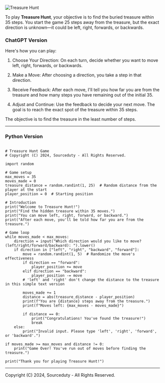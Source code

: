 ![Treasure Hunt](https://github.com/sourceduty/Treasure_Hunt/assets/123030236/9b821617-11f2-4d6f-936e-4fb9a3ff1781)

To play **Treasure Hunt**, your objective is to find the buried treasure within 35 steps. You start the game 25 steps away from the treasure, but the exact direction is unknown—it could be left, right, forwards, or backwards. 

### ChatGPT Version

Here's how you can play:

1. Choose Your Direction: On each turn, decide whether you want to move left, right, forwards, or backwards.

2. Make a Move: After choosing a direction, you take a step in that direction.

3. Receive Feedback: After each move, I'll tell you how far you are from the treasure and how many steps you have remaining out of the initial 35.

4. Adjust and Continue: Use the feedback to decide your next move. The goal is to reach the exact spot of the treasure within 35 steps.

The objective is to find the treasure in the least number of steps. 

***

### Python Version

```

# Treasure Hunt Game
# Copyright (C) 2024, Sourceduty - All Rights Reserved.

import random

# Game setup
max_moves = 35
moves_made = 0
treasure_distance = random.randint(1, 25)  # Random distance from the player at the start
player_position = 0  # Starting position

# Introduction
print("Welcome to Treasure Hunt!")
print("Find the hidden treasure within 35 moves.")
print("You can move left, right, forward, or backward.")
print("After each move, you'll be told how far you are from the treasure.")

# Game loop
while moves_made < max_moves:
    direction = input("Which direction would you like to move? (left/right/forward/backward): ").lower()
    if direction in ["left", "right", "backward", "forward"]:
        move = random.randint(1, 5)  # Randomize the move's effectiveness
        if direction == "forward":
            player_position += move
        elif direction == "backward":
            player_position -= move
        # 'left' and 'right' don't change the distance to the treasure in this simple text version
        
        moves_made += 1
        distance = abs(treasure_distance - player_position)
        print(f"You are {distance} steps away from the treasure.")
        print(f"Moves left: {max_moves - moves_made}")
        
        if distance == 0:
            print("Congratulations! You've found the treasure!")
            break
    else:
        print("Invalid input. Please type 'left', 'right', 'forward', or 'backward'.")

if moves_made >= max_moves and distance != 0:
    print("Game Over! You've run out of moves before finding the treasure.")

print("Thank you for playing Treasure Hunt!")

```

***
Copyright (C) 2024, Sourceduty - All Rights Reserved.
